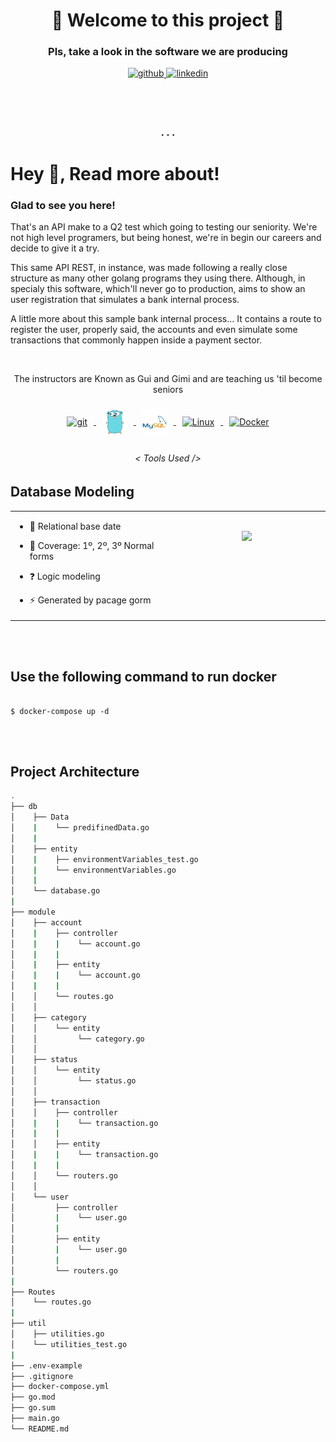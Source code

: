 


<h1 align="center"> 🚀 Welcome to this project 🚀 </h1>

<h3 align="center"> Pls, take a look in the software we are producing </h3>
<div align="center">
<a href="https://github.com/RodolfoMRibeiro/" target="_blank">
<img align="center" src=https://img.shields.io/badge/github-%2324292e.svg?&style=for-the-badge&logo=github&logoColor=white alt=github style="margin-bottom: 5px;" /> </a>
<a href="https://www.linkedin.com/in/rodolfomarquesribeiro/" target="_blank">
<img align="center" src=https://img.shields.io/badge/linkedin-%231E77B5.svg?&style=for-the-badge&logo=linkedin&logoColor=white alt=linkedin style="margin-bottom: 5px;" /> </a>
</div> 

<br> <br>

<h3 align="center"> . . . </h3>

# Hey 👋, Read more about!  




### Glad to see you here!  

That's an API make to a Q2 test which going to testing our seniority. We're not high level programers, but being honest, we're in begin our careers and decide to give it a try.

This same API REST, in instance, was made following a really close structure as many other golang programs they using there. Although, in specialy this software, which'll never go to production, aims to show an user registration that simulates a bank internal process. 

A little more about this sample bank internal process... It contains a route to register the user, properly said, the accounts and even simulate some transactions that commonly happen inside a payment sector.

<br>
<p align="center"> The instructors are Known as Gui and Gimi and are teaching us 'til become seniors </p>


<div align="center">
<a href="https://git-scm.com/" target="_blank" rel="noreferrer"> <img style="margin: 10px" src="https://www.vectorlogo.zone/logos/git-scm/git-scm-icon.svg" alt="git" width="40" height="40" align="center"/> </a> 
<a href="https://golang.org" target="_blank" rel="noreferrer"> <img style="margin: 10px" src="https://raw.githubusercontent.com/devicons/devicon/master/icons/go/go-original.svg" alt="go" width="40" height="40" align="center"/> </a> 
<a href="https://www.mysql.com/" target="_blank" rel="noreferrer"> <img style="margin: 10px" src="https://raw.githubusercontent.com/devicons/devicon/master/icons/mysql/mysql-original-wordmark.svg" alt="mysql" width="40" height="40" align="center"/> </a> 
<a href="https://ubuntu.com/" target="_blank" rel="noreferrer"> <img style="margin: 10px" src="https://profilinator.rishav.dev/skills-assets/linux-original.svg" alt="Linux" width="40" height="40" align="center"/> </a>
<a href="https://www.docker.com/" target="_blank" rel="noreferrer"> <img style="margin: 10px" src="https://profilinator.rishav.dev/skills-assets/docker-original-wordmark.svg" alt="Docker" width="40" height="40" align="center"/> </a>
</div>  
<h6 align="center"> < Tools Used /> </h6>


## Database Modeling
<table><tr><td valign="top" width="50%">

- 🔭 Relational base date
  

- 🌱 Coverage: 1º, 2º, 3º Normal forms
  

- ❓ Logic modeling
  

- ⚡ Generated by pacage gorm


</td><td valign="top" width="50%">

<div align="center">
    
<img style="margin: 30px" src="https://user-images.githubusercontent.com/89111957/181146633-b602e870-492d-4529-8242-b82f94a4b6bc.png" align="center" style=" width=200px height= 200px " />
</div>  


</td></tr></table>  
<br> <br> 

## Use the following command to run docker


```

$ docker-compose up -d

```
<br> <br> 




## Project Architecture

```bash
.
├── db
│    ├── Data
│    |    └── predifinedData.go
│    |
│    ├── entity
│    |    ├── environmentVariables_test.go
│    |    └── environmentVariables.go
│    |
│    └── database.go
|
├── module
│    ├── account
│    |    ├── controller
│    |    |    └── account.go
│    |    |
│    |    ├── entity
│    |    |    └── account.go
│    |    |
│    │    └── routes.go
│    │
│    ├── category
│    │    └── entity
│    │         └── category.go
│    │
│    ├── status
│    │    └── entity
│    │         └── status.go
│    │
│    ├── transaction
│    │    ├── controller
│    |    |    └── transaction.go
│    |    |
│    │    ├── entity
│    |    |    └── transaction.go
│    |    |
│    │    └── routers.go
│    │
│    └── user
│         ├── controller
│         |    └── user.go
│         |
│         ├── entity
│         |    └── user.go
│         |
│         └── routers.go
|
├── Routes 
│    └── routes.go
|
├── util
│    ├── utilities.go
│    └── utilities_test.go
|
├── .env-example
├── .gitignore
├── docker-compose.yml
├── go.mod
├── go.sum
├── main.go
└── README.md


```

